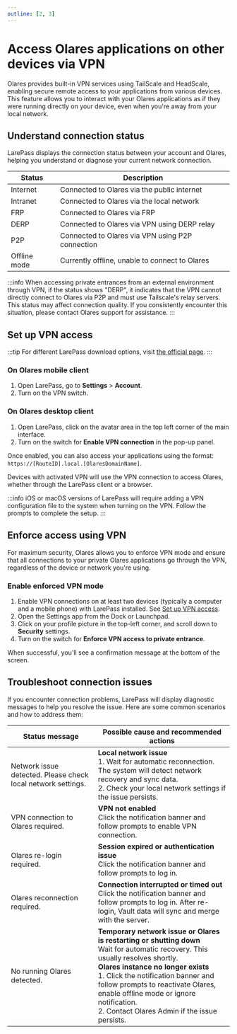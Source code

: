 ```yaml
---
outline: [2, 3]
---
```


# Access Olares applications on other devices via VPN
Olares provides built-in VPN services using TailScale and HeadScale, enabling secure remote access to your applications from various devices. This feature allows you to interact with your Olares applications as if they were running directly on your device, even when you're away from your local network.

## Understand connection status
LarePass displays the connection status between your account and Olares, helping you understand or diagnose your current network connection.

| Status       | Description                                      |
|--------------|--------------------------------------------------|
| Internet     | Connected to Olares via the public internet      |
| Intranet     | Connected to Olares via the local network        |
| FRP          | Connected to Olares via FRP                      |
| DERP         | Connected to Olares via VPN using DERP relay     |
| P2P          | Connected to Olares via VPN using P2P connection |
| Offline mode | Currently offline, unable to connect to Olares   |

:::info
When accessing private entrances from an external environment through VPN, if the status shows "DERP", it indicates that the VPN cannot directly connect to Olares via P2P and must use Tailscale's relay servers. This status may affect connection quality. If you consistently encounter this situation, please contact Olares support for assistance.
:::

## Set up VPN access
:::tip
For different LarePass download options, visit [the official page](https://www.olares.com/termipass).
:::

### On Olares mobile client
1. Open LarePass, go to **Settings** > **Account**.
2. Turn on the VPN switch.

### On Olares desktop client
1. Open LarePass, click on the avatar area in the top left corner of the main interface.
2. Turn on the switch for **Enable VPN connection** in the pop-up panel.

Once enabled, you can also access your applications using the format: `https://[RouteID].local.[OlaresDomainName]`.

Devices with activated VPN will use the VPN connection to access Olares, whether through the LarePass client or a browser.

:::info
iOS or macOS versions of LarePass will require adding a VPN configuration file to the system when turning on the VPN. Follow the prompts to complete the setup.
:::

## Enforce access using VPN
For maximum security, Olares allows you to enforce VPN mode and ensure that all connections to your private Olares applications go through the VPN, regardless of the device or network you're using.

### Enable enforced VPN mode

1. Enable VPN connections on at least two devices (typically a computer and a mobile phone) with LarePass installed. See [Set up VPN access](#set-up-vpn-access).
2. Open the Settings app from the Dock or Launchpad.
3. Click on your profile picture in the top-left corner, and scroll down to **Security** settings.
4. Turn on the switch for **Enforce VPN access to private entrance**.

When successful, you'll see a confirmation message at the bottom of the screen.

## Troubleshoot connection issues
If you encounter connection problems, LarePass will display diagnostic messages to help you resolve the issue. Here are some common scenarios and how to address them:

| Status message                                               | Possible cause and recommended actions                                                                                                                                                                                                                                                                                                                                 |
|--------------------------------------------------------------|------------------------------------------------------------------------------------------------------------------------------------------------------------------------------------------------------------------------------------------------------------------------------------------------------------------------------------------------------------------------|
| Network issue detected. Please check local network settings. | **Local network issue** <br> 1. Wait for automatic reconnection. The system will detect network recovery and sync data. <br> 2. Check your local network settings if the issue persists.                                                                                                                                                                               |
| VPN connection to Olares required.                         | **VPN not enabled** <br> Click the notification banner and follow prompts to enable VPN connection.                                                                                                                                                                                                                                                                    |
| Olares re-login required.                                  | **Session expired or authentication issue** <br> Click the notification banner and follow prompts to log in.                                                                                                                                                                                                                                                           |
| Olares reconnection required.                              | **Connection interrupted or timed out** <br> Click the notification banner and follow prompts to log in. After re-login, Vault data will sync and merge with the server.                                                                                                                                                                                               |
| No running Olares detected.                                | **Temporary network issue or Olares is restarting or shutting down** <br> Wait for automatic recovery. This usually resolves shortly. <br> **Olares instance no longer exists** <br> 1. Click the notification banner and follow prompts to reactivate Olares, enable offline mode or ignore notification. <br> 2. Contact Olares Admin if the issue persists. |
